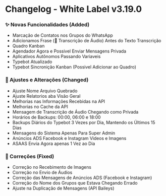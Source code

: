 # Changelog - White Label v3.19.0

### ✨ Novas Funcionalidades (Added)

 - Marcação de Contatos nos Grupos do WhatsApp
 - Adicionamos Frase (💬 Transcrição de Áudio) Antes do Texto Transcrição
 - Quadro Kanban
 - Agendador Agora e Possivel Enviar Mensagens Privada
 - Aplicativos Autônomos Passando Variaveis
 - Typebot Atualizado
 - Typebot Sincronição Kanban (Possivel Adicionar ao Quadro)
   

### 🚸 Ajustes e Alterações (Changed)

- Ajuste Nome Arquivo Quebrado
- Ajuste Relatorios aba Visão Geral
- Melhorias nas Informações Recebidas na API
- Melhorias no Cache da API
- Mensagem de Transcrição de Áudio Chegando como Privada
- Horários de Backups: 00:00, 06:00 e 18:00
- Backups Diários do Typebot 3 Vezes por Dia, Mantendo os Últimos 15 Dias
- Mensagens do Sistema Apenas Para Super Admin
- Anúncios ADS Facebook e Instagram Videos e Imagens
- ASAAS Envia Agora apenas 1 Vez ao Dia


### 🐛 Correções (Fixed)

- Correção no Recebimento de Imagens
- Correção no Envio de Áudios
- Correção das Mensagens de Anúncios ADS (Facebook e Instagram)
- Correção do Nome dos Grupos que Estava Chegando Errado
- Ajuste na Duplicação de Mensagens (API Baileys)
